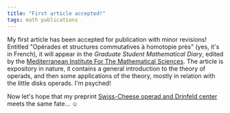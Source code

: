 ```yaml
---
title: "First article accepted!"
tags: math publications
---
```


My first article has been accepted for publication with minor revisions! Entitled "Opérades et structures commutatives à homotopie près" (yes, it's in French), it will appear in the *Graduate Student Mathematical Diary*, edited by the [Mediterranean Institute For The Mathematical Sciences](http://www.mims.tn/). The article is expository in nature, it contains a general introduction to the theory of operads, and then some applications of the theory, mostly in relation with the little disks operads. I'm psyched!

Now let's hope that my preprint [Swiss-Cheese operad and Drinfeld center](http://arxiv.org/abs/1507.06844) meets the same fate... ☺
